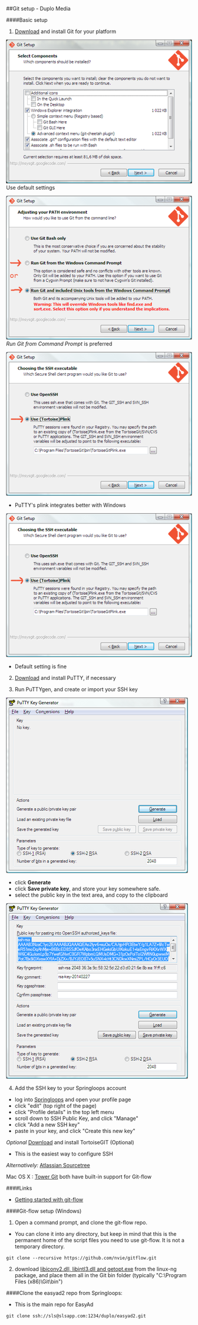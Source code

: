 ##Git setup - Duplo Media


####Basic setup

1. [Download](http://git-scm.com/downloads) and install Git for your platform

  ![default settings](images/git-scm1.png "Use default settings")
  Use default settings

  ![use from cmd](images/git-scm2.png "Use git from Command Prompt")
  *Run Git from Command Prompt* is preferred

  ![use plink](images/git-scm3.png "Choose PLink as SSH helper")
  * PuTTY's plink integrates better with Windows

  ![newline format](images/git-scm3.png "Set format for line endings")
  * Default setting is fine



2. [Download](http://www.chiark.greenend.org.uk/~sgtatham/putty/download.html) and install PuTTY, if necessary


3. Run PuTTYgen, and create or import your SSH key

  ![click Generate](images/puttygen1.png "click Generate")
  
  - click **Generate**
  - click **Save private key**, and store your key somewhere safe.
  - select the public key in the text area, and copy to the clipboard
  
  ![copy public key to clipboard](images/puttygen3.png "select the public key in the text area, and copy to the clipboard")


4. Add the SSH key to your Springloops account
  
  - log into [Springloops](https://duplo.springloops.io) and open your profile page
  - click "edit" (top right of the page)
  - click "Profile details" in the top left menu
  - scroll down to SSH Public Key, and click "Manage"
  - click "Add a new SSH key"
  - paste in your key, and click "Create this new key"

*Optional* [Download](https://code.google.com/p/tortoisegit/wiki/Download) and install TortoiseGIT (Optional)
  - This is the easiest way to configure SSH


*Alternatively:* [Atlassian Sourcetree](http://sourcetreeapp.com)


Mac OS X : [Tower Git](http://www.git-tower.com/) both have built-in support for Git-flow


####Links

* [Getting started with git-flow](http://yakiloo.com/getting-started-git-flow/)




####Git-flow setup (Windows)

1. Open a command prompt, and clone the git-flow repo.
  - You can clone it into any directory, but keep in mind that this is the permanent home of the script files you need to use git-flow. It is not a temporary directory.

  ```
  git clone --recursive https://github.com/nvie/gitflow.git
  ```

2. download [libiconv2.dll, libintl3.dll and getopt.exe]() from the linux-ng package, and place them all in the Git bin folder (typically "C:\Program Files (x86)\Git\bin")






####Clone the easyad2 repo from Springloops:
  - This is the main repo for EasyAd

  ```
  git clone ssh://sls@slsapp.com:1234/duplo/easyad2.git
  ```


